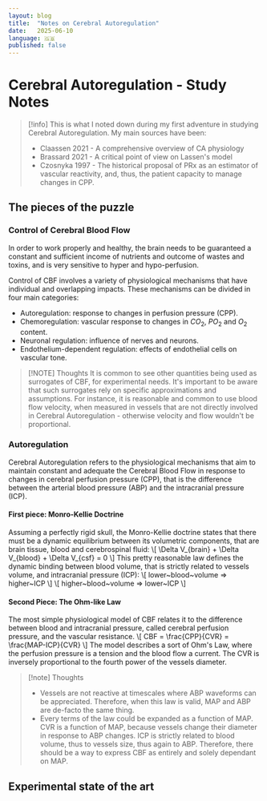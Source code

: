 ```yaml
---
layout: blog
title:  "Notes on Cerebral Autoregulation"
date:   2025-06-10
language: 🇬🇧
published: false
---
```


# Cerebral Autoregulation - Study Notes

> [!info]
> This is what I noted down during my first adventure in studying Cerebral Autoregulation.
> My main sources have been:
> - Claassen 2021 - A comprehensive overview of CA physiology
> - Brassard 2021 - A critical point of view on Lassen's model
> - Czosnyka 1997 - The historical proposal of PRx as an estimator of vascular reactivity, and, thus, the patient capacity to manage changes in CPP.

## The pieces of the puzzle

### Control of Cerebral Blood Flow

In order to work properly and healthy, the brain needs to be guaranteed a constant and sufficient income of nutrients and outcome of wastes and toxins, and is very sensitive to hyper and hypo-perfusion. 

Control of CBF involves a variety of physiological mechanisms that have individual and overlapping impacts. These mechanisms can be divided in four main categories:
- Autoregulation: response to changes in perfusion pressure (CPP).
- Chemoregulation: vascular response to changes in $CO_2$, $PO_2$ and $O_2$ content.
- Neuronal regulation: influence of nerves and neurons.
- Endothelium-dependent regulation: effects of endothelial cells on vascular tone.

> [!NOTE] Thoughts
> It is common to see other quantities being used as surrogates of CBF, for experimental needs. It's important to be aware that such surrogates rely on specific approximations and assumptions. For instance, it is reasonable and common to use blood flow velocity, when measured in vessels that are not directly involved in Cerebral Autoregulation - otherwise velocity and flow wouldn't be proportional.
### Autoregulation

Cerebral Autoregulation refers to the physiological mechanisms that aim to maintain constant and adequate the Cerebral Blood Flow in response to changes in cerebral perfusion pressure (CPP), that is the difference between the arterial blood pressure (ABP) and the intracranial pressure (ICP). 
#### First piece: Monro-Kellie Doctrine

Assuming a perfectly rigid skull, the Monro-Kellie doctrine states that there must be a dynamic equilibrium between its volumetric components, that are brain tissue, blood and cerebrospinal fluid:
\\[ \Delta V_{brain} + \Delta V_{blood} + \Delta V_{csf} = 0 \\]
This pretty reasonable law defines the dynamic binding between blood volume, that is strictly related to vessels volume, and intracranial pressure (ICP):
\\[
lower~blood~volume => higher~ICP
\\]
\\[
higher~blood~volume => lower~ICP
\\]
#### Second Piece: The Ohm-like Law

The most simple physiological model of CBF relates it to the difference between blood and intracranial pressure, called cerebral perfusion pressure, and the vascular resistance.
\\[
CBF = \frac{CPP}{CVR} = \frac{MAP-ICP}{CVR}
\\]
The model describes a sort of Ohm's Law, where the perfusion pressure is a tension and the blood flow a current. The CVR is inversely proportional to the fourth power of the vessels diameter. 

> [!note] Thoughts
> - Vessels are not reactive at timescales where ABP waveforms can be appreciated. Therefore, when this law is valid, MAP and ABP are de-facto the same thing.
> - Every terms of the law could be expanded as a function of MAP. CVR is a function of MAP, because vessels change their diameter in response to ABP changes. ICP is strictly related to blood volume, thus to vessels size, thus again to ABP. Therefore, there should be a way to express CBF as entirely and solely dependant on MAP.

## Experimental state of the art




